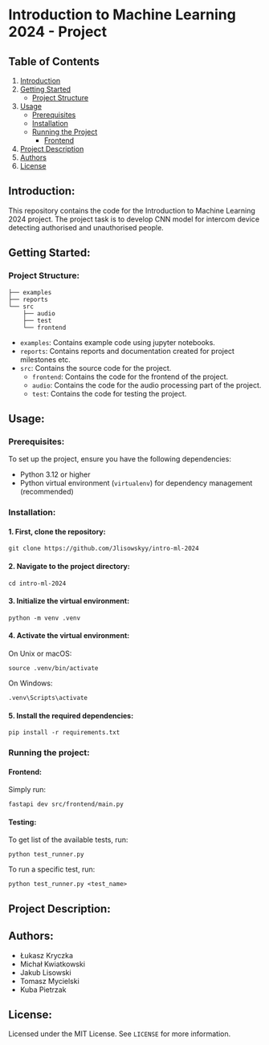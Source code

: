 # Introduction to Machine Learning 2024 - Project

## Table of Contents
1. [Introduction](#introduction)
2. [Getting Started](#getting-started)
    - [Project Structure](#project-structure)
3. [Usage](#usage)
    - [Prerequisites](#prerequisites)
    - [Installation](#installation)
   - [Running the Project](#running-the-project)
       - [Frontend](#frontend)
4. [Project Description](#project-description)
5. [Authors](#authors)
6. [License](#license)

## Introduction:

This repository contains the code for the Introduction to Machine Learning 2024 project. 
The project task is to develop CNN model for intercom device detecting authorised and unauthorised people.

## Getting Started:

### Project Structure:

```
├── examples
├── reports
└── src
    ├── audio
    ├── test
    └── frontend
```

- `examples`: Contains example code using jupyter notebooks.
- `reports`: Contains reports and documentation created for project milestones etc.
- `src`: Contains the source code for the project.
    - `frontend`: Contains the code for the frontend of the project.
  - `audio`: Contains the code for the audio processing part of the project.
  - `test`: Contains the code for testing the project.

## Usage:

### Prerequisites:

To set up the project, ensure you have the following dependencies:

- Python 3.12 or higher
- Python virtual environment (`virtualenv`) for dependency management (recommended)

### Installation:

#### 1. First, clone the repository:

```shell
git clone https://github.com/Jlisowskyy/intro-ml-2024
````

#### 2. Navigate to the project directory:

```shell
cd intro-ml-2024
```

#### 3. Initialize the virtual environment:

```shell
python -m venv .venv
```

#### 4. Activate the virtual environment:

On Unix or macOS:

```shell
source .venv/bin/activate
```

On Windows:

```shell
.venv\Scripts\activate
```

#### 5. Install the required dependencies:

```shell
pip install -r requirements.txt
```

### Running the project:

#### Frontend:

Simply run:

```shell
fastapi dev src/frontend/main.py
```

#### Testing:

To get list of the available tests, run:

```shell
python test_runner.py
```

To run a specific test, run:

```shell
python test_runner.py <test_name>
```

## Project Description:


## Authors:

- Łukasz Kryczka
- Michał Kwiatkowski
- Jakub Lisowski
- Tomasz Mycielski
- Kuba Pietrzak

## License:

Licensed under the MIT License. See `LICENSE` for more information.
